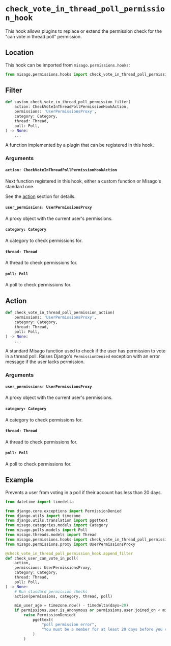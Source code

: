 # `check_vote_in_thread_poll_permission_hook`

This hook allows plugins to replace or extend the permission check for the "can vote in thread poll" permission.


## Location

This hook can be imported from `misago.permissions.hooks`:

```python
from misago.permissions.hooks import check_vote_in_thread_poll_permission_hook
```


## Filter

```python
def custom_check_vote_in_thread_poll_permission_filter(
    action: CheckVoteInThreadPollPermissionHookAction,
    permissions: 'UserPermissionsProxy',
    category: Category,
    thread: Thread,
    poll: Poll,
) -> None:
    ...
```

A function implemented by a plugin that can be registered in this hook.


### Arguments

#### `action: CheckVoteInThreadPollPermissionHookAction`

Next function registered in this hook, either a custom function or Misago's standard one.

See the [action](#action) section for details.


#### `user_permissions: UserPermissionsProxy`

A proxy object with the current user's permissions.


#### `category: Category`

A category to check permissions for.


#### `thread: Thread`

A thread to check permissions for.


#### `poll: Poll`

A poll to check permissions for.


## Action

```python
def check_vote_in_thread_poll_permission_action(
    permissions: 'UserPermissionsProxy',
    category: Category,
    thread: Thread,
    poll: Poll,
) -> None:
    ...
```

A standard Misago function used to check if the user has permission to vote   in a thread poll. Raises Django's `PermissionDenied` exception with an error message if the user lacks permission.


### Arguments

#### `user_permissions: UserPermissionsProxy`

A proxy object with the current user's permissions.


#### `category: Category`

A category to check permissions for.


#### `thread: Thread`

A thread to check permissions for.


#### `poll: Poll`

A poll to check permissions for.


## Example

Prevents a user from voting in a poll if their account has less than 20 days.

```python
from datetime import timedelta

from django.core.exceptions import PermissionDenied
from django.utils import timezone
from django.utils.translation import pgettext
from misago.categories.models import Category
from misago.polls.models import Poll
from misago.threads.models import Thread
from misago.permissions.hooks import check_vote_in_thread_poll_permission_hook
from misago.permissions.proxy import UserPermissionsProxy

@check_vote_in_thread_poll_permission_hook.append_filter
def check_user_can_vote_in_poll(
    action,
    permissions: UserPermissionsProxy,
    category: Category,
    thread: Thread,
    poll: Poll,
) -> None:
    # Run standard permission checks
    action(permissions, category, thread, poll)

    min_user_age = timezone.now() - timedelta(days=20)
    if permissions.user.is_anonymous or permissions.user.joined_on < min_user_age:
        raise PermissionDenied(
            pgettext(
                "poll permission error",
                "You must be a member for at least 20 days before you can vote in polls."
            )
        )
```